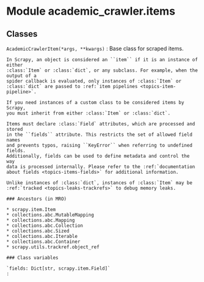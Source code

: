 Module academic_crawler.items
=============================

Classes
-------

`AcademicCrawlerItem(*args, **kwargs)`
:   Base class for scraped items.
    
    In Scrapy, an object is considered an ``item`` if it is an instance of either
    :class:`Item` or :class:`dict`, or any subclass. For example, when the output of a
    spider callback is evaluated, only instances of :class:`Item` or
    :class:`dict` are passed to :ref:`item pipelines <topics-item-pipeline>`.
    
    If you need instances of a custom class to be considered items by Scrapy,
    you must inherit from either :class:`Item` or :class:`dict`.
    
    Items must declare :class:`Field` attributes, which are processed and stored
    in the ``fields`` attribute. This restricts the set of allowed field names
    and prevents typos, raising ``KeyError`` when referring to undefined fields.
    Additionally, fields can be used to define metadata and control the way
    data is processed internally. Please refer to the :ref:`documentation
    about fields <topics-items-fields>` for additional information.
    
    Unlike instances of :class:`dict`, instances of :class:`Item` may be
    :ref:`tracked <topics-leaks-trackrefs>` to debug memory leaks.

    ### Ancestors (in MRO)

    * scrapy.item.Item
    * collections.abc.MutableMapping
    * collections.abc.Mapping
    * collections.abc.Collection
    * collections.abc.Sized
    * collections.abc.Iterable
    * collections.abc.Container
    * scrapy.utils.trackref.object_ref

    ### Class variables

    `fields: Dict[str, scrapy.item.Field]`
    :